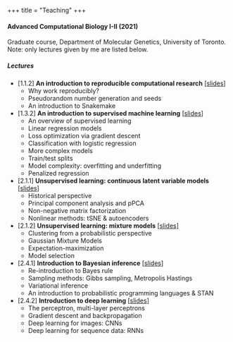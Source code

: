 +++
title = "Teaching"
+++


#### Advanced Computational Biology I-II (2021)

Graduate course, Department of Molecular Genetics, University of Toronto. Note: only lectures given by me are listed below.

##### Lectures

* [1.1.2] **An introduction to reproducible computational research** [[slides](https://camlab-bioml.github.io/ACB_I_II/slides/introduction_to_reproducible_computational_research.html)]
    * Why work reproducibly?
    * Pseudorandom number generation and seeds
    * An introduction to Snakemake
* [1.3.2] **An introduction to supervised machine learning** [[slides](https://camlab-bioml.github.io/ACB_I_II/slides/introduction_to_supervised_learning.html)]
    * An overview of supervised learning
    * Linear regression models
    * Loss optimization via gradient descent
    * Classification with logistic regression
    * More complex models
    * Train/test splits
    * Model complexity: overfitting and underfitting
    * Penalized regression
* [2.1.1] **Unsupervised learning: continuous latent variable models** [[slides](https://camlab-bioml.github.io/ACB_I_II/slides/unsupervised_learning_continuous.html)]
    * Historical perspective
    * Principal component analysis and pPCA
    * Non-negative matrix factorization
    * Nonlinear methods: tSNE & autoencoders
* [2.1.2] **Unsupervised learning: mixture models** [[slides]](https://camlab-bioml.github.io/ACB_I_II/slides/unsupervised_learning_discrete.html)
    * Clustering from a probabilistic perspective
    * Gaussian Mixture Models
    * Expectation-maximization
    * Model selection
* [2.4.1] **Introduction to Bayesian inference** [[slides](https://camlab-bioml.github.io/ACB_I_II/slides/bayesian-inference.html#1)]
    * Re-introduction to Bayes rule
    * Sampling methods: Gibbs sampling, Metropolis Hastings
    * Variational inference
    * An introduction to probabilistic programming languages & STAN
* [2.4.2] **Introduction to deep learning** [[slides](https://camlab-bioml.github.io/ACB_I_II/slides/deep-learning.html#1)]
    * The perceptron, multi-layer perceptrons
    * Gradient descent and backpropagation
    * Deep learning for images: CNNs
    * Deep learning for sequence data: RNNs

